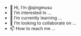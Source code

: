 - 👋 Hi, I’m @qingmusu
- 👀 I’m interested in ...
- 🌱 I’m currently learning ...
- 💞️ I’m looking to collaborate on ...
- 📫 How to reach me ...

<!---
qingmusu/qingmusu is a ✨ special ✨ repository because its `README.md` (this file) appears on your GitHub profile.
You can click the Preview link to take a look at your changes.
--->
